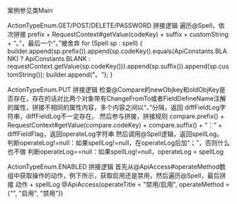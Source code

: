 案例参见类Main

ActionTypeEnum.GET/POST/DELETE/PASSWORD 拼接逻辑
遍历@Spell，依次拼接 prefix + RequestContext#getValue(codeKey) + suffix + customString + “。”，最后一个“。”被舍弃
for (Spell sp : spell) {
	builder.append(sp.prefix()).append(sp.codeKey().equals(ApiConstants.BLANK) ? ApiConstants.BLANK : requestContext.getValue(sp.codeKey())).append(sp.suffix()).append(sp.customString());
	builder.append("。");
}

ActionTypeEnum.PUT 拼接逻辑
检查@Compare的newObjkey和oldObjKey是否存在，存在的话对比两个对象带有ChangeFromTo或者FieldDefineName注解的属性，拼接不相同的属性内容，多个内容之间以“、”分隔，返回 diffFieldLog字符串，diffFieldLog不一定存在。
然后参与拼接，拼接规则 compare.prefix() + RequestContext#getValue(compare.codeKey) + compare.suffix() + “：” + diffFieldFlag，返回operateLog字符串
然后调用@Spell逻辑，返回spellLog。
判断operateLog!=null：如果spellLog!=null，在operateLog后加“；”，否则什么也不做
判断operateLog==null：如果spellLog!=null，operateLog = spellLog


ActionTypeEnum.ENABLED 拼接逻辑
首先从@ApiAccess#operateMethod数组中获取操作的动作，例下所示，获取启用还是禁用，然后遍历@Spell，最后拼接 动作 + spellLog
@ApiAccess(operateTitle = "禁用/启用", operateMethod = {"", "启用", "禁用"})
